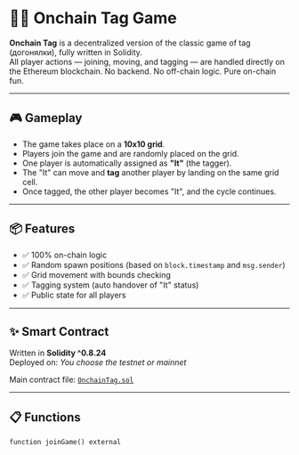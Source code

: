 # 🏃‍♂️ Onchain Tag Game     
     
**Onchain Tag** is a decentralized version of the classic game of tag (догонялки), fully written in Solidity.     
All player actions — joining, moving, and tagging — are handled directly on the Ethereum blockchain. No backend. No off-chain logic. Pure on-chain fun.    
      
---   

## 🎮 Gameplay 
   
- The game takes place on a **10x10 grid**.   
- Players join the game and are randomly placed on the grid.    
- One player is automatically assigned as **"It"** (the tagger).  
- The "It" can move and **tag** another player by landing on the same grid cell.
- Once tagged, the other player becomes "It", and the cycle continues.  
 
---

## 📦 Features 
  
- ✅ 100% on-chain logic   
- ✅ Random spawn positions (based on `block.timestamp` and `msg.sender`) 
- ✅ Grid movement with bounds checking  
- ✅ Tagging system (auto handover of "It" status) 
- ✅ Public state for all players  

---

## ✨ Smart Contract

Written in **Solidity ^0.8.24**  
Deployed on: _You choose the testnet or mainnet_

Main contract file: [`OnchainTag.sol`](./OnchainTag.sol)

---

## 📋 Functions

```solidity
function joinGame() external
